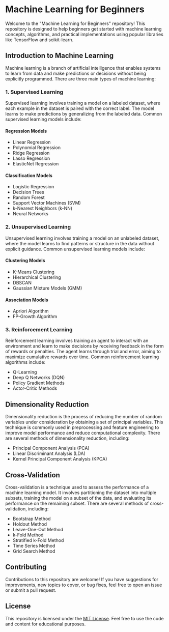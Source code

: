 # Machine Learning for Beginners

Welcome to the "Machine Learning for Beginners" repository! This repository is designed to help beginners get started with machine learning concepts, algorithms, and practical implementations using popular libraries like TensorFlow and scikit-learn.

## Introduction to Machine Learning

Machine learning is a branch of artificial intelligence that enables systems to learn from data and make predictions or decisions without being explicitly programmed. There are three main types of machine learning:

### 1. Supervised Learning

Supervised learning involves training a model on a labeled dataset, where each example in the dataset is paired with the correct label. The model learns to make predictions by generalizing from the labeled data. Common supervised learning models include:

#### Regression Models
- Linear Regression
- Polynomial Regression
- Ridge Regression
- Lasso Regression
- ElasticNet Regression

#### Classification Models
- Logistic Regression
- Decision Trees
- Random Forest
- Support Vector Machines (SVM)
- k-Nearest Neighbors (k-NN)
- Neural Networks

### 2. Unsupervised Learning

Unsupervised learning involves training a model on an unlabeled dataset, where the model learns to find patterns or structure in the data without explicit guidance. Common unsupervised learning models include:

#### Clustering Models
- K-Means Clustering
- Hierarchical Clustering
- DBSCAN
- Gaussian Mixture Models (GMM)

#### Association Models
- Apriori Algorithm
- FP-Growth Algorithm

### 3. Reinforcement Learning

Reinforcement learning involves training an agent to interact with an environment and learn to make decisions by receiving feedback in the form of rewards or penalties. The agent learns through trial and error, aiming to maximize cumulative rewards over time. Common reinforcement learning algorithms include:

- Q-Learning
- Deep Q Networks (DQN)
- Policy Gradient Methods
- Actor-Critic Methods

## Dimensionality Reduction

Dimensionality reduction is the process of reducing the number of random variables under consideration by obtaining a set of principal variables. This technique is commonly used in preprocessing and feature engineering to improve model performance and reduce computational complexity. There are several methods of dimensionality reduction, including:

- Principal Component Analysis (PCA)
- Linear Discriminant Analysis (LDA)
- Kernel Principal Component Analysis (KPCA)

## Cross-Validation

Cross-validation is a technique used to assess the performance of a machine learning model. It involves partitioning the dataset into multiple subsets, training the model on a subset of the data, and evaluating its performance on the remaining subset. There are several methods of cross-validation, including:

- Bootstrap Method
- Holdout Method
- Leave-One-Out Method
- k-Fold Method
- Stratified k-Fold Method
- Time Series Method
- Grid Search Method

## Contributing

Contributions to this repository are welcome! If you have suggestions for improvements, new topics to cover, or bug fixes, feel free to open an issue or submit a pull request.

## License

This repository is licensed under the [MIT License](LICENSE). Feel free to use the code and content for educational purposes.
